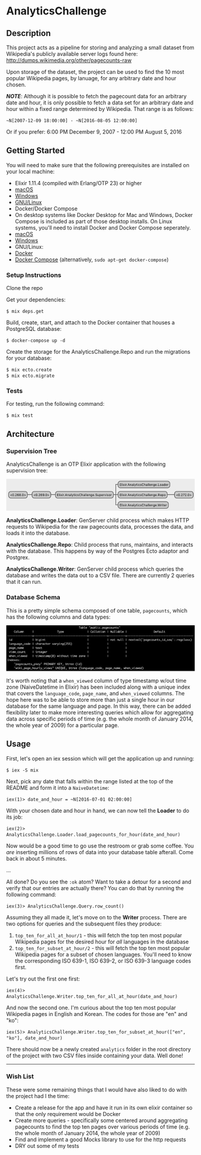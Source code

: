 # AnalyticsChallenge

## Description

This project acts as a pipeline for storing and analyzing a small dataset from Wikipedia's publicly
available server logs found here: http://dumps.wikimedia.org/other/pagecounts-raw

Upon storage of the dataset, the project can be used to find the 10 most popular Wikipedia pages, by
lanuage, for any arbitrary date and hour chosen.

***NOTE***: Although it is possible to fetch the pagecount data for an arbitrary date and hour, it
is only possible to fetch a data set for an arbitrary date and hour within a fixed range determined
by Wikipedia. That range is as follows:

    ~N[2007-12-09 18:00:00] - ~N[2016-08-05 12:00:00]

Or if you prefer: 6:00 PM December 9, 2007 - 12:00 PM August 5, 2016

## Getting Started

You will need to make sure that the following prerequisites are installed on your local machine:
- Elixir 1.11.4 (compiled with Erlang/OTP 23) or higher
 - [macOS](https://elixir-lang.org/install.html#macos)
 - [Windows](https://elixir-lang.org/install.html#windows)
 - [GNU/Linux](https://elixir-lang.org/install.html#gnulinux) 
- Docker/Docker Compose
 - On desktop systems like Docker Desktop for Mac and Windows, Docker Compose is included as part of those desktop installs. On Linux systems, you'll need to install Docker and Docker Compose seperately.
  - [macOS](https://docs.docker.com/desktop/mac/install/)
  - [Windows](https://docs.docker.com/desktop/windows/install/)
  - GNU/Linux:
   - [Docker](https://docs.docker.com/engine/install/)
   - [Docker Compose](https://docs.docker.com/compose/install/) (alternatively, `sudo apt-get docker-compose`)

### Setup Instructions

Clone the repo

Get your dependencies:

    $ mix deps.get

Build, create, start, and attach to the Docker container that houses a PostgreSQL database:

    $ docker-compose up -d

Create the storage for the AnalyticsChallenge.Repo and run the migrations for your database:

    $ mix ecto.create
    $ mix ecto.migrate

### Tests

For testing, run the following command:

    $ mix test

## Architecture

### Supervision Tree

AnalyticsChallenge is an OTP Elixir application with the following supervision tree:

![AnalyticsChallenge Supervision Tree](https://github.com/CoitThomas/analytics_challenge/blob/master/images/supervision_tree.png)

**AnalyticsChallenge.Loader**: GenServer child process which makes HTTP requests to Wikipedia for the raw pagecounts data, processes the data, and loads it into the database.

**AnalyticsChallenge.Repo**: Child process that runs, maintains, and interacts with the database. This happens by way of the Postgres Ecto adaptor and Postgrex.

**AnalyticsChallenge.Writer**: GenServer child process which queries the database and writes the data out to a CSV file. There are currently 2 queries that it can run.

### Database Schema

This is a pretty simple schema composed of one table, `pagecounts`, which has the following columns and data types:

![Pagecounts Table](https://github.com/CoitThomas/analytics_challenge/blob/master/images/pagecounts_table.png)

It's worth noting that a `when_viewed` column of type timestamp w/out time zone (NaiveDatetime in Elixir) has been included along with a unique index that covers the `language_code`, `page_name`, and `when_viewed` columns. The hope here was to be able to store more than just a single hour in our database for the same language and page. In this way, there can be added flexibility later to make more interesting queries which allow for aggregating data across specific periods of time (e.g. the whole month of January 2014, the whole year of 2009) for a particular page.

## Usage

First, let's open an iex session which will get the application up and running:

    $ iex -S mix

Next, pick any date that falls within the range listed at the top of the README and form it into a `NaiveDatetime`:

    iex(1)> date_and_hour = ~N[2016-07-01 02:00:00]

With your chosen date and hour in hand, we can now tell the **Loader** to do its job:

    iex(2)> AnalyticsChallenge.Loader.load_pagecounts_for_hour(date_and_hour)

Now would be a good time to go use the restroom or grab some coffee. You *are* inserting millions of rows of data into your database table afterall. Come back in about 5 minutes.

...

All done? Do you see the `:ok` atom? Want to take a detour for a second and verify that our entries are actually there? You can do that by running the following command:

    iex(3)> AnalyticsChallenge.Query.row_count()

Assuming they all made it, let's move on to the **Writer** process. There are two options for queries and the subsequent files they produce:
1. `top_ten_for_all_at_hour/1` - this will fetch the top ten most popular Wikipedia pages for the desired hour for *all* languages in the database
2. `top_ten_for_subset_at_hour/2` - this will fetch the top ten most popular Wikipedia pages for a subset of chosen languages. You'll need to know the corresponding ISO 639-1, ISO 639-2, or ISO 639-3 language codes first.

Let's try out the first one first:

    iex(4)> AnalyticsChallenge.Writer.top_ten_for_all_at_hour(date_and_hour)

And now the second one. I'm curious about the top ten most popular Wikipedia pages in English and Korean. The codes for those are "en" and "ko":

    iex(5)> AnalyticsChallenge.Writer.top_ten_for_subset_at_hour(["en", "ko"], date_and_hour)

There should now be a newly created `analytics` folder in the root directory of the project with two
CSV files inside containing your data. Well done!

---

### Wish List

These were some remaining things that I would have also liked to do with the project had I the time:
- Create a release for the app and have it run in its own elixir container so that the only requirement would be Docker
- Create more queries - specifically some centered around aggregating pagecounts to find the top ten pages over various periods of time (e.g. the whole month of January 2014, the whole year of 2009)
- Find and implement a good Mocks library to use for the http requests
- DRY out some of my tests



